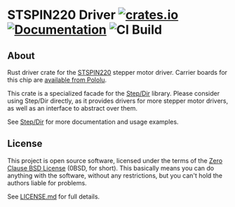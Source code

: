 # STSPIN220 Driver [![crates.io](https://img.shields.io/crates/v/stspin220.svg)](https://crates.io/crates/stspin220) [![Documentation](https://docs.rs/stspin220/badge.svg)](https://docs.rs/stspin220) ![CI Build](https://github.com/braun-embedded/step-dir/workflows/CI%20Build/badge.svg)

## About

Rust driver crate for the [STSPIN220] stepper motor driver. Carrier boards for this chip are [available from Pololu].

This crate is a specialized facade for the [Step/Dir] library. Please consider using Step/Dir directly, as it provides drivers for more stepper motor drivers, as well as an interface to abstract over them.

See [Step/Dir] for more documentation and usage examples.

## License

This project is open source software, licensed under the terms of the [Zero Clause BSD License] (0BSD, for short). This basically means you can do anything with the software, without any restrictions, but you can't hold the authors liable for problems.

See [LICENSE.md] for full details.

[stspin220]: https://www.st.com/en/motor-drivers/stspin220.html
[available from pololu]: https://www.pololu.com/category/260/
[step/dir]: https://crates.io/crates/step-dir
[zero clause bsd license]: https://opensource.org/licenses/0BSD
[license.md]: https://github.com/braun-embedded/step-dir/blob/master/LICENSE.md
